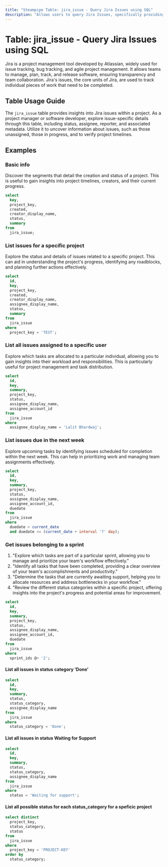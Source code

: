 ```yaml
---
title: "Steampipe Table: jira_issue - Query Jira Issues using SQL"
description: "Allows users to query Jira Issues, specifically providing insights into issue details such as status, assignee, reporter, project, and more."
---
```


# Table: jira_issue - Query Jira Issues using SQL

Jira is a project management tool developed by Atlassian, widely used for issue tracking, bug tracking, and agile project management. It allows teams to manage, plan, track, and release software, ensuring transparency and team collaboration. Jira's issues, the core units of Jira, are used to track individual pieces of work that need to be completed.

## Table Usage Guide

The `jira_issue` table provides insights into Jira issues within a project. As a project manager or software developer, explore issue-specific details through this table, including status, assignee, reporter, and associated metadata. Utilize it to uncover information about issues, such as those unassigned, those in progress, and to verify project timelines.

## Examples

### Basic info
Discover the segments that detail the creation and status of a project. This is useful to gain insights into project timelines, creators, and their current progress.

```sql
select
  key,
  project_key,
  created,
  creator_display_name,
  status,
  summary
from
  jira_issue;
```

### List issues for a specific project
Explore the status and details of issues related to a specific project. This can aid in understanding the project's progress, identifying any roadblocks, and planning further actions effectively.

```sql
select
  id,
  key,
  project_key,
  created,
  creator_display_name,
  assignee_display_name,
  status,
  summary
from
  jira_issue
where
  project_key = 'TEST';
```

### List all issues assigned to a specific user
Explore which tasks are allocated to a particular individual, allowing you to gain insights into their workload and responsibilities. This is particularly useful for project management and task distribution.

```sql
select
  id,
  key,
  summary,
  project_key,
  status,
  assignee_display_name,
  assignee_account_id
from
  jira_issue
where
  assignee_display_name = 'Lalit Bhardwaj';
```

### List issues due in the next week
Explore upcoming tasks by identifying issues scheduled for completion within the next week. This can help in prioritizing work and managing team assignments effectively.
```sql
select
  id,
  key,
  summary,
  project_key,
  status,
  assignee_display_name,
  assignee_account_id,
  duedate
from
  jira_issue
where
  duedate > current_date
  and duedate <= (current_date + interval '7' day);
```



### Get issues belonging to a sprint
1. "Explore which tasks are part of a particular sprint, allowing you to manage and prioritize your team's workflow effectively."
2. "Identify all tasks that have been completed, providing a clear overview of your team's accomplishments and productivity."
3. "Determine the tasks that are currently awaiting support, helping you to allocate resources and address bottlenecks in your workflow."
4. "Review the different status categories within a specific project, offering insights into the project's progress and potential areas for improvement.

```sql
select
  id,
  key,
  summary,
  project_key,
  status,
  assignee_display_name,
  assignee_account_id,
  duedate
from
  jira_issue
where
  sprint_ids @> '2';
```

#### List all issues in status category 'Done'

```sql
select
  id,
  key,
  summary,
  status,
  status_category,
  assignee_display_name
from
  jira_issue
where
  status_category = 'Done';
```

#### List all issues in status Waiting for Support

```sql
select
  id,
  key,
  summary,
  status,
  status_category,
  assignee_display_name
from
  jira_issue
where
  status = 'Waiting for support';
```

#### List all possible status for each status_category for a speficic project

```sql
select distinct
  project_key,
  status_category,
  status
from
  jira_issue
where
  project_key = 'PROJECT-KEY'
order by
  status_category;
```
